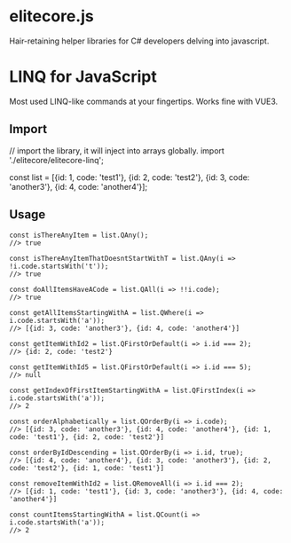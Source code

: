 # elitecore.js
Hair-retaining helper libraries for C# developers delving into javascript.

# LINQ for JavaScript
Most used LINQ-like commands at your fingertips. Works fine with VUE3.

## Import
// import the library, it will inject into arrays globally.
import './elitecore/elitecore-linq';

const list = [{id: 1, code: 'test1'}, {id: 2, code: 'test2'}, {id: 3, code: 'another3'}, {id: 4, code: 'another4'}];

## Usage
```
const isThereAnyItem = list.QAny();
//> true
```

```
const isThereAnyItemThatDoesntStartWithT = list.QAny(i => !i.code.startsWith('t'));
//> true
```

```
const doAllItemsHaveACode = list.QAll(i => !!i.code);
//> true
```

```
const getAllItemsStartingWithA = list.QWhere(i => i.code.startsWith('a'));
//> [{id: 3, code: 'another3'}, {id: 4, code: 'another4'}]
```

```
const getItemWithId2 = list.QFirstOrDefault(i => i.id === 2);
//> {id: 2, code: 'test2'}
```

```
const getItemWithId5 = list.QFirstOrDefault(i => i.id === 5);
//> null
```

```
const getIndexOfFirstItemStartingWithA = list.QFirstIndex(i => i.code.startsWith('a'));
//> 2
```

```
const orderAlphabetically = list.QOrderBy(i => i.code);
//> [{id: 3, code: 'another3'}, {id: 4, code: 'another4'}, {id: 1, code: 'test1'}, {id: 2, code: 'test2'}]
```

```
const orderByIdDescending = list.QOrderBy(i => i.id, true);
//> [{id: 4, code: 'another4'}, {id: 3, code: 'another3'}, {id: 2, code: 'test2'}, {id: 1, code: 'test1'}]
```

```
const removeItemWithId2 = list.QRemoveAll(i => i.id === 2);
//> [{id: 1, code: 'test1'}, {id: 3, code: 'another3'}, {id: 4, code: 'another4'}]
```

```
const countItemsStartingWithA = list.QCount(i => i.code.startsWith('a'));
//> 2
```




